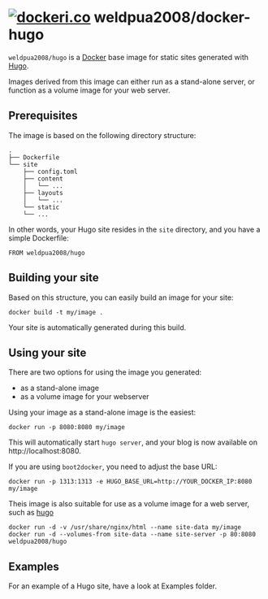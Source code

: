 [![dockeri.co](http://dockeri.co/image/weldpua2008/hugo)](https://hub.docker.com/r/weldpua2008/hugo/)
weldpua2008/docker-hugo
==============

`weldpua2008/hugo` is a [Docker](https://www.docker.io) base image for static sites generated with [Hugo](http://gohugo.io). 

Images derived from this image can either run as a stand-alone server, or function as a volume image for your web server. 

Prerequisites
-------------

The image is based on the following directory structure:

	.
	├── Dockerfile
	└── site
	    ├── config.toml
	    ├── content
	    │   └── ...
	    ├── layouts
	    │   └── ...
	    └── static
		└── ...

In other words, your Hugo site resides in the `site` directory, and you have a simple Dockerfile:

	FROM weldpua2008/hugo 


Building your site
------------------

Based on this structure, you can easily build an image for your site:

	docker build -t my/image .

Your site is automatically generated during this build. 


Using your site
---------------

There are two options for using the image you generated: 

- as a stand-alone image
- as a volume image for your webserver

Using your image as a stand-alone image is the easiest:

	docker run -p 8080:8080 my/image

This will automatically start `hugo server`, and your blog is now available on http://localhost:8080. 

If you are using `boot2docker`, you need to adjust the base URL: 

	docker run -p 1313:1313 -e HUGO_BASE_URL=http://YOUR_DOCKER_IP:8080 my/image

Theis image is also suitable for use as a volume image for a web server, such as [hugo](https://registry.hub.docker.com/weldpua2008/hugo/)

	docker run -d -v /usr/share/nginx/html --name site-data my/image
	docker run -d --volumes-from site-data --name site-server -p 80:8080 weldpua2008/hugo


Examples
--------

For an example of a Hugo site, have a look at Examples folder.
